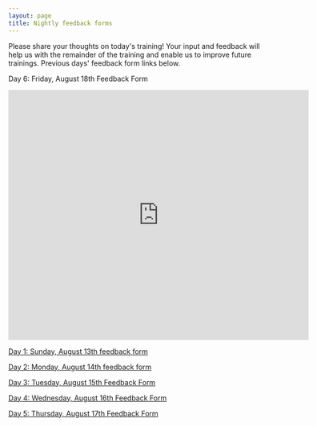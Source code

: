 ```yaml
---
layout: page
title: Nightly feedback forms
---
```

Please share your thoughts on today's training! Your input and feedback will help us with the remainder of the training and enable us to improve future trainings. Previous days' feedback form links below.


Day 6: Friday, August 18th Feedback Form
<iframe src="https://docs.google.com/forms/d/e/1FAIpQLScWRFD6n2a5UKXDjD7B_55OtR6fq1n-Ufj4-fwVJkv3HmoK7g/viewform?embedded=true" width="600" height="500" frameborder="0" marginheight="0" marginwidth="0">Loading...</iframe>


[Day 1: Sunday, August 13th feedback form](https://docs.google.com/forms/d/e/1FAIpQLSe0wPyLstSDCrLkiU1RX11-jwQW7M3X6VoRAsyyJ_vUjIEXVA/viewform)

[Day 2: Monday, August 14th feedback form](https://docs.google.com/forms/d/e/1FAIpQLSfsRN4B5JmoP2EHsY4qkMgx1RUMU7MWH-p_mJNnVTy0uE8RRw/viewform)

[Day 3: Tuesday, August 15th Feedback Form](https://docs.google.com/forms/d/e/1FAIpQLScuc_j-KF5uiLdWWYZuAE2mn0-eykS7Iyy1mhHoKwvRwH9vxQ/viewform?)

[Day 4: Wednesday, August 16th Feedback Form](https://docs.google.com/forms/d/e/1FAIpQLSf2Xuvo9oSaYJESomwDRb0y96O02RPPS7R_RuBM7hQ5NqsL5g/viewform?)

[Day 5: Thursday, August 17th Feedback Form](https://docs.google.com/forms/d/e/1FAIpQLScf201WhNrFkx7044esKzrhGpbvbL3mcXY0prPO_LF7clg7sA/viewform?)
